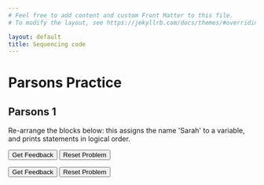 ```yaml
---
# Feel free to add content and custom Front Matter to this file.
# To modify the layout, see https://jekyllrb.com/docs/themes/#overriding-theme-defaults

layout: default
title: Sequencing code
---
```

# Parsons Practice

## Parsons 1  
Re-arrange the blocks below: this assigns the name 'Sarah' to a variable, and prints statements in logical order.
<div id="parsons-1-sortableTrash" class="sortable-code"></div> 
<div id="parsons-1-sortable" class="sortable-code"></div> 
<div style="clear:both;"></div> 
<p> 
    <input id="parsons-1-feedbackLink" value="Get Feedback" type="button" /> 
    <input id="parsons-1-newInstanceLink" value="Reset Problem" type="button" /> 
</p> 
<script type="text/javascript"> 
(function(){
  var initial = "name = &quot;Sarah&quot;\n" +
    "print(&quot;Hello there!&quot;)\n" +
    "print(&quot;Welcome to programming, &quot; + name)\n" +
    "print(&quot;Have a great day!&quot;)";
  var parsonsPuzzle = new ParsonsWidget({
    "sortableId": "parsons-1-sortable",
    "max_wrong_lines": 10,
    "grader": ParsonsWidget._graders.LineBasedGrader,
    "exec_limit": 2500,
    "can_indent": true,
    "x_indent": 50,
    "lang": "en",
    "show_feedback": true
  });
  parsonsPuzzle.init(initial);
  parsonsPuzzle.shuffleLines();
  $("#parsons-1-newInstanceLink").click(function(event){ 
      event.preventDefault(); 
      parsonsPuzzle.shuffleLines(); 
  }); 
  $("#parsons-1-feedbackLink").click(function(event){ 
      event.preventDefault(); 
      parsonsPuzzle.getFeedback(); 
  }); 
})();     
</script>
<div id="parsons-2-sortableTrash" class="sortable-code"></div> 
<div id="parsons-2-sortable" class="sortable-code"></div> 
<div style="clear:both;"></div> 
<p> 
    <input id="parsons-2-feedbackLink" value="Get Feedback" type="button" /> 
    <input id="parsons-2-newInstanceLink" value="Reset Problem" type="button" /> 
</p> 
<script type="text/javascript"> 
(function(){
  var initial = "#A program that asks for the user&#039;s favorite colour & displays a personalised message.\n" +
    "colour = input(&quot;What is your favorite colour? &quot;)\n" +
    "print(f&quot;Your favorite color is {colour} - that&#039;s a great choice!&quot;)";
  var parsonsPuzzle = new ParsonsWidget({
    "sortableId": "parsons-2-sortable",
    "max_wrong_lines": 10,
    "grader": ParsonsWidget._graders.LineBasedGrader,
    "exec_limit": 2500,
    "can_indent": true,
    "x_indent": 50,
    "lang": "en",
    "show_feedback": true
  });
  parsonsPuzzle.init(initial);
  parsonsPuzzle.shuffleLines();
  $("#parsons-2-newInstanceLink").click(function(event){ 
      event.preventDefault(); 
      parsonsPuzzle.shuffleLines(); 
  }); 
  $("#parsons-2-feedbackLink").click(function(event){ 
      event.preventDefault(); 
      parsonsPuzzle.getFeedback(); 
  }); 
})(); 
</script>
